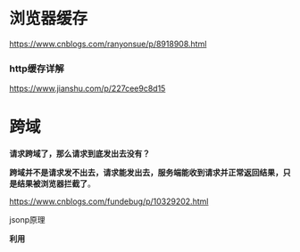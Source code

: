 ​                                                                                                                                                                    

# 浏览器缓存



https://www.cnblogs.com/ranyonsue/p/8918908.html

### http缓存详解

https://www.jianshu.com/p/227cee9c8d15



#               跨域 

**请求跨域了，那么请求到底发出去没有？**

**跨域并不是请求发不出去，请求能发出去，服务端能收到请求并正常返回结果，只是结果被浏览器拦截了**。

https://www.cnblogs.com/fundebug/p/10329202.html

jsonp原理

**利用 <script> 标签没有跨域限制的漏洞，网页可以得到从其他来源动态产生的 JSON 数据。JSONP请求一定需要对方的服务器做支持才可以。**

**2) JSONP和AJAX对比**

JSONP和AJAX相同，都是客户端向服务器端发送请求，从服务器端获取数据的方式。但AJAX属于同源策略，JSONP属于非同源策略（跨域请求）

**3) JSONP优缺点**

JSONP优点是简单兼容性好，可用于解决主流浏览器的跨域数据访问的问题。**缺点是仅支持get方法具有局限性,不安全可能会遭受XSS攻击。**



cors

服务端设置 `Access-Control-Allow-Origin` 就可以开启 CORS。 该属性表示哪些域名可以访问资源，如果设置通配符则表示所有网站都可以访问资源。

# 当面试官问到，请你说说看“从输入 URL 到页面展示，这中间发生了什么？”

​	https://www.cnblogs.com/chrislinlin/p/12629820.html

用户在浏览器的地址栏输入访问的URL地址。浏览器会先根据这个URL查看浏览器缓存-系统缓存-路由器缓存，若缓存中有，直接跳到第6步操作，若没有，则按照下面的步骤进行操作。

浏览器根据输入的URL地址解析出主机名。

浏览器将主机名转换成服务器ip地址。浏览器先查找本地DNS缓存列表，看缓存里面是否存在这个ip,如果有则进入第4步，如果缓存中不存在这个ip地址，就再向浏览器默认的DNS服务器发送查询请求，同时缓存当前这个ip到DNS缓存列表中。更详细步骤参考[DNS查找域名的过程](http://www.cnblogs.com/xsilence/p/6035559.html)。

拿到ip地址后，浏览器再从URL中解析出端口号。

拿到ip和端口后，浏览器会建立一条与目标Web服务器的TCP连接，也就是传说中的三次握手。传送门：[完整的tcp链接](http://www.cnblogs.com/xsilence/p/6034361.html)。

浏览器向服务器发送一条HTTP请求报文。

服务器向浏览器返回一条HTTP响应报文。

关闭连接 浏览器解析文档。

如果文档中有资源则重复6、7、8动作，直至资源全部加载完毕。

查看是否https

是就TLS连接不是就TCP连接

发送http请求

从服务器获取数据到网络进程

# http1 和1.1 的区别

1.1持久连接(长连接)、节约带宽、HOST域、管道机制、分块传输编码  2015年前使用最广泛  

HTTP/2  2015年  多路复用、服务器推送、头信息压缩、二进制协议等

# 对数组本身有影响的汇总

pop push  slice shift unshift 

# new命令进行了什么操作

1. 创建一个空对象，作为将要返回的对象实例。

2. 将这个空对象的原型，指向构造函数的`prototype`属性。

3. 将这个空对象赋值给函数内部的`this`关键字。

4. 开始执行构造函数内部的代码。

   ```js
   function _new(/* 构造函数 */ constructor, /* 构造函数参数 */ params) {
     // 将 arguments 对象转为数组
     var args = [].slice.call(arguments);
     // 取出构造函数
     var constructor = args.shift();
     // 创建一个空对象，继承构造函数的 prototype 属性
     var context = Object.create(constructor.prototype);
     // 执行构造函数
     var result = constructor.apply(context, args);
     // 如果返回结果是对象，就直接返回，否则返回 context 对象
     return (typeof result === 'object' && result != null) ? result : context;
   }
   
   // 实例
   var actor = _new(Person, '张三', 28);
   ```

# 严格模式

禁用with

全局this 为undefined

禁止在函数内部遍历调用栈如：arguments

禁止删除变量

显示报错

重名错误：函数不能重名的参数，对象不能有重名的属性

禁止8禁止表示法

保留字public yield protected

函数必须声名在顶层

全局变量显示声名





# 对象的深浅拷贝

浅拷贝，如果出现了对象内嵌套对象，则得到的新对象是对象的引用，即原来的对象改变后，拷贝的对象也会改变。

使用方法 Object.assign() 第一个是目标对象，后面的是源对象，注意只拷贝可枚举属性，不继承

```js
var obj = { a:1, arr: [2,3] };
var shallowObj = shallowCopy(obj);

function shallowCopy(src) {
  var dst = {};
  for (var prop in src) {
    if (src.hasOwnProperty(prop)) {
      dst[prop] = src[prop];
    }
  }
  return dst;
}

作者：知乎用户
链接：https://www.zhihu.com/question/23031215/answer/46220227
来源：知乎
著作权归作者所有。商业转载请联系作者获得授权，非商业转载请注明出处。
```

深拷贝 对于对象内的嵌套对象，开辟新栈来存储这个对象，但是深拷贝用的不多，对于多层对象是拷贝会导数运行变慢

常用方法1：JSON 缺点：set map date等一些数据结构会丢失

```js
let a = {b:{c:22}}
let copy = JSON.parse(JSON.stringify(a))
```

方法2：递归

```js
function shen (source){
  if(typeof source !=='object' || source===null)
  return source
  let target = Array.isArray(source)?[]:{}
  for(let i in source){
    if(source.hasOwnProperty(i)){
      if(typeof source[i]==='object'){
        target[i] = shen(source[i])
      }else{
        target[i] = source[i]
      }
    }
  }
  return target
}
```



# 原型链继承 	

 

# 数组扁平化

# 手撕promise all race

# promise 的缺点

件的特点是，如果你错过了它，再去监听，是得不到结果的。

`Promise`也有一些缺点。首先，无法取消`Promise`，一旦新建它就会立即执行，无法中途取消。其次，如果不设置回调函数，`Promise`内部抛出的错误，不会反应到外部。第三，当处于`pending`状态时，无法得知目前进展到哪一个阶段（刚刚开始还是即将完成）。

 

# vue router架构、vuex架构、vue架构





# 属性的遍历

ES6 一共有 5 种方法可以遍历对象的属性。

**（1）for...in**

`for...in`循环遍历对象自身的和继承的可枚举属性（不含 Symbol 属性）。

**（2）Object.keys(obj)**

`Object.keys`返回一个数组，包括对象自身的（不含继承的）所有可枚举属性（不含 Symbol 属性）的键名。

**（3）Object.getOwnPropertyNames(obj)**

`Object.getOwnPropertyNames`返回一个数组，包含对象自身的所有属性（不含 Symbol 属性，但是包括不可枚举属性）的键名。

**（4）Object.getOwnPropertySymbols(obj)**

`Object.getOwnPropertySymbols`返回一个数组，包含对象自身的所有 Symbol 属性的键名。

**（5）Reflect.ownKeys(obj)**

`Reflect.ownKeys`返回一个数组，包含对象自身的所有键名，不管键名是 Symbol 或字符串，也不管是否可枚举。

 

以上的 5 种方法遍历对象的键名，都遵守同样的属性遍历的次序规则。

- 首先遍历所有数值键，按照数值升序排列。

- 其次遍历所有字符串键，按照加入时间升序排列。

- 最后遍历所有 Symbol 键，按照加入时间升序排列。

  # super 关键字
  
  我们知道，`this`关键字总是指向函数所在的当前对象，ES6 又新增了另一个类似的关键字`super`，指向当前对象的原型对象。

# 动画CSS

# 将数组扁平化、去重、从小到大排序。

### 扁平化

```js
function bianping(arr){
  let res=[]
  arr.toString().split(',').map(item=>{
    return +item//用+来返回Number类型的
  })
}
```

### 去重

```js
//es6
function es6(arr){
  return Array.from(new Set(arr))
}
//es5
function es5(arr){
  for(let i=0;i<arr.length;i++){
    for(let j=i+1;j<arr.length;j++){
      if(arr[j]==a[i]){
        arr.splice(j,1)
        j--
      }
    }
  }
  return arr
}
```



# 实现Array.prototype.reduce,map,filter

```js
// map 方法 
function map(arr,callback) {
  //首先检查一下参数
  let flag = !Array.isArray(arr) || !arr.length || typeof callback !=='function'
  if(flag){
    return  []
  }else{
    //每次调用我们都会返回一个新数组
    let newArr = []
    for(let i = 0; i<arr.length;i++){
      //这里callback三个值对应map函数的三个参数
     newArr[i] = callback(arr[i], i, arr)
    }
    return newArr
  }
 }
 let allArr = [1,2,3,4,5]
 console.log(map(allArr,(item)=>item+1))


 // filter // 方法
function filter(arr,callback) {
  let flag = !Array.isArray(arr) || !arr.length || typeof callback !=='function'
if(flag){
  return []
}else{
  let newArr = []
  for (let index = 0; index < arr.length; index++) {
       if(callback(arr[index],index,arr)){
         newArr.push(arr[index])
       }
    
  }
  return newArr
}
  
}
console.log(filter(allArr,(item)=>item>2))

// reduce 方法

function reduce(arr,callback,initValue) {
  let flag = !Array.isArray(arr) || !arr.length || typeof callback !=='function'
   if(flag){
     return []
   }else{
    //  判断有没有初始值
    let isValue = initValue ===0?(!initValue):(!!initValue)
    let reduceValue = isValue?initValue:arr[0]
    console.log(isValue);
    console.log(reduceValue);
//  判断其实相加的值
    for (let index =isValue?0:1; index < arr.length; index++) {
      reduceValue = callback(reduceValue, arr[index],index, arr)
    }
    return reduceValue

   }
   
}
console.log(reduce(allArr,(x,y)=>x+y,10))  //15
```



# OSI七层模型协议各层

![1739381-20190718231440734-1731506013](要点.assets/1739381-20190718231440734-1731506013.png)

# HTTP1 1.1 2.0 3.0

HTTP 1.0

短连接：每次发送请求都要重新建立tcp请求，即三次握手，非常浪费性能

无host头域，也就是http请求头里的host，

不允许断点续传，而且不能只传输对象的一部分，要求传输整个对象

 

HTTP 1.1

长连接，流水线，使用==connection:keep-alive==使用长连接，与http 2.0不同的是，

host头域

由于长连接会给服务器造成压力

 

HTTP 2.0

头部压缩，双方各自维护一个header的索引表，使得不需要直接发送值，通过发送key缩减头部大小

多路复用，使用多个stream，每个stream又分帧传输二进制，使得一个tcp连接能够处理多个http请求

可以使用服务端推送

 

HTTP 3.0

基于google的QUIC协议，而quic协议是使用udp实现的

减少了tcp三次握手时间，以及tls握手时间

解决了http 2.0中前一个stream丢包导致后一个stream被阻塞的问题

优化了重传策略，重传包和原包的编号不同，降低后续重传计算的消耗

连接迁移，不再用tcp四元组确定一个连接，而是用一个64位随机数来确定这个连接

更合适的流量控制

# 注意暂时性死区

```js
 var value = 20;
(function(){
  console.log(name);
  console.log(value);//暂时性死区
  var name = 'local value'
  let value = 21
})();
```

# a又是1又是2又是3

```js
var a = {
  i: 1,
  valueOf: function() {
    return this.i++;
  }
}
if(a == 1 && a == 2 && a == 3) {
  console.log(a); // { i: 4, valueOf: [Function: valueOf] } 输出 a 对象，注意 i 的值
}
```



# dns查询过程，使用的协议

- 1.Chrome浏览器 会首先搜索浏览器自身的DNS缓存
- 2.如果浏览器自身的缓存里面没有找到对应的条目，那么Chrome会搜索操作系统自身的DNS缓存,如果找到且没有过期则停止搜索解析到此结束.
- 如果在Windows系统的DNS缓存也没有找到，那么尝试读取hosts文件
- 如果在hosts文件中也没有找到对应的条目，浏览器就会发起一个DNS的系统调用，就会向本地配置的首选DNS服务器（一般是电信运营商提供的，也可以使用像Google提供的DNS服务器）发起域名解析请求

# 词法作用域

# render函数\diff算法

# 矩阵路径

# 正则

# 减少重绘与回流

获取一个元素的scrollTop、scrollLeft、scrollWidth、offsetTop、offsetLeft、offsetWidth、offsetHeight之类的属性，浏览器为了保证值的正确也会回流取得最新的值

# [Content-Type四种常见取值](https://www.cnblogs.com/fighter007/p/10917026.html)

### [text/html与text/plain有什么区别 - 百度知道](https://www.baidu.com/link?url=GTANMx7gJWLucP8IAYvFoagR6zn_dNYGZ5OmIv-ZZcE5lxd2ObtHx44MIGDQYdSsgywP4b3_aINKP8CqAuqkwPwoP6tnp3yI_FF4Kdukp4u&wd=&eqid=cb8509b70010177c000000025f5d69e2)

# Https建立链接的过程

![1260476-20171116160813812-635766483](要点.assets/1260476-20171116160813812-635766483.png)s



# promise generator async



# link和@import的区别

- link 是一种 HTML 标签，[@import](https://github.com/import) 是一种 CSS 规则；
- link 会和页面一起加载，[@import](https://github.com/import) 在页面加载完成后才加载；
- link 没有兼容性问题，[@import](https://github.com/import) IE5以下不支持;
- link 引入的样式可以直接进行 DOM 修改，[@import](https://github.com/import) 引入的样式不能直接通过 DOM 修改；

# 箭头函数和普通函数的区别

- 箭头函数的this是在定义时获取的，根据上下文确定this
- 箭头函数没有原型属性
- 箭头函数不能当构造函数
- 箭头函数不能当generator函数不能使用 yeild
- 箭头函数不绑定arguments

# 快速排序

```js
var quickSort = function(arr) {
	
　　if (arr.length <= 1) { return arr; }

　　var pivotIndex = Math.floor(arr.length / 2);

　　var pivot = arr.splice(pivotIndex, 1)[0];

　　var left = [];

　　var right = [];

　　for (var i = 0; i < arr.length; i++){

　　　　if (arr[i] < pivot) {

　　　　　　left.push(arr[i]);

　　　　} else {

　　　　　　right.push(arr[i]);

　　　　}

　　}

　　return quickSort(left).concat([pivot], quickSort(right));

};
```

# http状态码

302 301

# 虚拟dom

# math

Math.ceil 向上取整

Math.floor 向下取整

Math.round 四舍五入取整

## Vue的路由实现：hash模式 和 history模式

**hash模式：**在浏览器中符号“#”，#以及#后面的字符称之为hash，用window.location.hash读取；
特点：hash虽然在URL中，但不被包括在HTTP请求中；用来指导浏览器动作，对服务端安全无用，hash不会重加载页面。
hash 模式下，仅 hash 符号之前的内容会被包含在请求中，如 [http://www.xxx.com](http://www.xxx.com/)，因此对于后端来说，即使没有做到对路由的全覆盖，也不会返回 404 错误。

**history模式：**history采用HTML5的新特性；且提供了两个新方法：pushState（），replaceState（）可以对浏览器历史记录栈进行修改，以及popState事件的监听到状态变更。
history 模式下，前端的 URL 必须和实际向后端发起请求的 URL 一致，如 http://www.xxx.com/items/id。后端如果缺少对 /items/id 的路由处理，将返回 404 错误。**Vue-Router 官网里如此描述：**“不过这种模式要玩好，还需要后台配置支持……所以呢，你要在服务端增加一个覆盖所有情况的候选资源：如果 URL 匹配不到任何静态资源，则应该返回同一个 index.html 页面，这个页面就是你 app 依赖的页面。”

# keep-alive新生命周期

**1. activated**

      在 keep-alive 组件激活时调用
      该钩子函数在服务器端渲染期间不被调用

  **2. deactivated**

      在 keep-alive 组件停用时调用
      该钩子在服务器端渲染期间不被调用

    被包含在 keep-alive 中创建的组件，会多出两个生命周期的钩子: activated 与 deactivated

    使用 keep-alive 会将数据保留在内存中，如果要在每次进入页面的时候获取最新的数据，需要在 activated 阶段获取数据，承担原来 created 钩子函数中获取数据的任务。

# vue自定义新的指令

```js
var app = new Vue({
    el: '#app',
    data: {    
    },
    // 创建指令(可以多个)
    directives: {
        // 指令名称
        dir1: {
            inserted(el) {
                // 指令中第一个参数是当前使用指令的DOM
                console.log(el);
                console.log(arguments);
                // 对DOM进行操作
                el.style.width = '200px';
                el.style.height = '200px';
                el.style.background = '#000';
            }
        }
    }
})
```

```js
Vue.directive('dir2', {
    inserted(el) {
        console.log(el);
    }
})
```

```js
<div id="app">
    <div v-dir1></div>
    <div v-dir2></div>
</div>
```



# 一个简单的双向绑定

```html
<!DOCTYPE html>
<html lang="en">
<head>
  <meta charset="UTF-8">
  <meta name="viewport" content="width=device-width, initial-scale=1.0">
  <title>Document</title>
</head>
<body>
  <input type="text" id='in'>
  <span id='out'></span>
</body>
<script>
  let obj = {
    hello:null
  }
  Object.defineProperty(obj,'hello',{
    set:function(newValue){
      document.getElementById('in').value = newValue
      document.getElementById('out').innerHTML = newValue
    }
  })
  document.getElementById('in').addEventListener('keyup',function(e){
    obj.hello = e.target.value //这里先动然后set 调用改变页面
  })
</script>
</html>
```



# bind的手写

# 封装promise